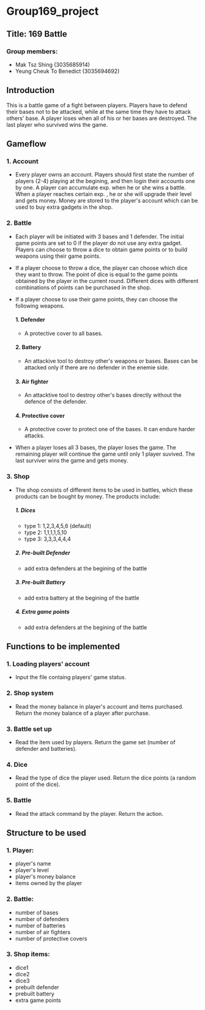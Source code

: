 # Group169_project
## Title: 169 Battle
### Group members: 
- Mak Tsz Shing (3035685914)
- Yeung Cheuk To Benedict (3035694692)

## Introduction
This is a battle game of a fight between players. Players have to defend their bases not to be attacked, while at the same time they have to attack others' base. A player loses when all of his or her bases are destroyed. The last player who survived wins the game.

## Gameflow
### 1. Account
  - Every player owns an account. Players should first state the number of players (2-4) playing at the begining, and then login their accounts one by one. A player can accumulate exp. when he or she wins a battle. When a player reaches certain exp. , he or she will upgrade their level and gets money. Money are stored to the player's account which can be used to buy extra gadgets in the shop.

### 2. Battle
  - Each player will be initiated with 3 bases and 1 defender. The initial game points are set to 0 if the player do not use any extra gadget. Players can choose to throw a dice to obtain game points or to build weapons using their game points.
  - If a player choose to throw a dice, the player can choose which dice they want to throw. The point of dice is equal to the game points obtained by the player in the current round. Different dices with different combinations of points can be purchased in the shop.
  - If a player choose to use their game points, they can choose the following weapons.
  
    #### 1. Defender
      - A protective cover to all bases.
    #### 2. Battery
      - An attackive tool to destroy other's weapons or bases. Bases can be attacked only if there are no defender in the enemie side.
    #### 3. Air fighter
      - An attacktive tool to destroy other's bases directly without the defence of the defender.
    #### 4. Protective cover
      - A protective cover to protect one of the bases. It can endure harder attacks.
  
  - When a player loses all 3 bases, the player loses the game. The remaining player will continue the game until only 1 player suvived. The last surviver wins the game and gets money.

### 3. Shop
  - The shop consists of different items to be used in battles, which these products can be bought by money. The products include:
    ##### 1. Dices
      - type 1: 1,2,3,4,5,6 (default)
      - type 2: 1,1,1,1,5,10
      - type 3: 3,3,3,4,4,4
    ##### 2. Pre-built Defender
      - add extra defenders at the begining of the battle
    ##### 3. Pre-built Battery
      - add extra battery at the begining of the battle
    ##### 4. Extra game points
      - add extra defenders at the begining of the battle

## Functions to be implemented
### 1. Loading players' account
  - Input the file containg players' game status.
### 2. Shop system
  - Read the money balance in player's account and items purchased. Return the money balance of a player after purchase.
### 3. Battle set up
  - Read the item used by players. Return the game set (number of defender and batteries).
### 4. Dice
  - Read the type of dice the player used. Return the dice points (a random point of the dice).
### 5. Battle
  - Read the attack command by the player. Return the action.

## Structure to be used
### 1. Player:
  - player's name
  - player's level
  - player's money balance
  - items owned by the player
### 2. Battle:
  - number of bases
  - number of defenders
  - number of batteries
  - number of air fighters
  - number of protective covers
### 3. Shop items:
  - dice1
  - dice2
  - dice3
  - prebuilt defender
  - prebuilt battery
  - extra game points
